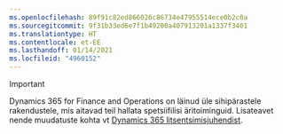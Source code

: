 ```yaml
---
ms.openlocfilehash: 89f91c82ed866026c86734e47955514ece0b2c0a
ms.sourcegitcommit: 9f31b33ed6e7f1b49200a407913201a1337f3401
ms.translationtype: HT
ms.contentlocale: et-EE
ms.lasthandoff: 01/14/2021
ms.locfileid: "4960152"
---
```

> [!IMPORTANT]
> Dynamics 365 for Finance and Operations on läinud üle sihipärastele rakendustele, mis aitavad teil hallata spetsiifilisi äritoiminguid. Lisateavet nende muudatuste kohta vt [Dynamics 365 litsentsimisjuhendist](https://go.microsoft.com/fwlink/p/?LinkId=866544).
 
